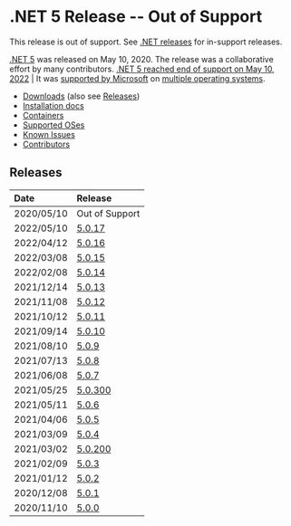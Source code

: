 # .NET 5 Release -- Out of Support

This release is out of support. See [.NET releases](../../releases.md) for in-support releases.

[.NET 5](https://devblogs.microsoft.com/dotnet/announcing-net-5-0/) was released on May 10, 2020. The release was a collaborative effort by many contributors. [.NET 5 reached end of support on May 10, 2022](https://devblogs.microsoft.com/dotnet/dotnet-5-end-of-support-update/) | It was [supported by Microsoft](../../microsoft-support.md) on [multiple operating systems](5.0-supported-os.md).

- [Downloads](https://dotnet.microsoft.com/download/dotnet/5.0) (also see [Releases](#releases))
- [Installation docs](https://docs.microsoft.com/dotnet/core/install/)
- [Containers](https://hub.docker.com/_/microsoft-dotnet)
- [Supported OSes](5.0-supported-os.md)
- [Known Issues](5.0-known-issues.md)
- [Contributors](5.0-contributor-list.md)

## Releases

| Date | Release |
| :-- | :-- |
| 2020/05/10 | Out of Support | [.NET 5 End of Support](https://devblogs.microsoft.com/dotnet/dotnet-5-end-of-support-update/) |
| 2022/05/10 | [5.0.17](https://github.com/dotnet/core/blob/main/release-notes/5.0/5.0.17/5.0.17.md) |
| 2022/04/12 | [5.0.16](https://github.com/dotnet/core/blob/main/release-notes/5.0/5.0.16/5.0.16.md) |
| 2022/03/08 | [5.0.15](https://github.com/dotnet/core/blob/main/release-notes/5.0/5.0.15/5.0.15.md) |
| 2022/02/08 | [5.0.14](https://github.com/dotnet/core/blob/main/release-notes/5.0/5.0.14/5.0.14.md) |
| 2021/12/14 | [5.0.13](https://github.com/dotnet/core/blob/main/release-notes/5.0/5.0.13/5.0.13.md) |
| 2021/11/08 | [5.0.12](https://github.com/dotnet/core/blob/main/release-notes/5.0/5.0.12/5.0.12.md) |
| 2021/10/12 | [5.0.11](https://github.com/dotnet/core/blob/main/release-notes/5.0/5.0.11/5.0.11.md) |
| 2021/09/14 | [5.0.10](https://github.com/dotnet/core/blob/main/release-notes/5.0/5.0.10/5.0.10.md) |
| 2021/08/10 | [5.0.9](https://github.com/dotnet/core/blob/main/release-notes/5.0/5.0.9/5.0.9.md) |
| 2021/07/13 | [5.0.8](https://github.com/dotnet/core/blob/main/release-notes/5.0/5.0.8/5.0.8.md) |
| 2021/06/08 | [5.0.7](https://github.com/dotnet/core/blob/main/release-notes/5.0/5.0.7/5.0.7.md) |
| 2021/05/25 | [5.0.300](https://github.com/dotnet/core/blob/main/release-notes/5.0/5.0.6/5.0.300-sdk.md) |
| 2021/05/11 | [5.0.6](https://github.com/dotnet/core/blob/main/release-notes/5.0/5.0.6/5.0.6.md) |
| 2021/04/06 | [5.0.5](https://github.com/dotnet/core/blob/main/release-notes/5.0/5.0.5/5.0.5.md) |
| 2021/03/09 | [5.0.4](https://github.com/dotnet/core/blob/main/release-notes/5.0/5.0.4/5.0.4.md) |
| 2021/03/02 | [5.0.200](https://github.com/dotnet/core/blob/main/release-notes/5.0/5.0.3/5.0.200-sdk.md) |
| 2021/02/09 | [5.0.3](https://github.com/dotnet/core/blob/main/release-notes/5.0/5.0.3/5.0.3.md) |
| 2021/01/12 | [5.0.2](https://github.com/dotnet/core/blob/main/release-notes/5.0/5.0.2/5.0.2.md) |
| 2020/12/08 | [5.0.1](https://github.com/dotnet/core/blob/main/release-notes/5.0/5.0.1/5.0.1.md) |
| 2020/11/10 | [5.0.0](https://github.com/dotnet/core/blob/main/release-notes/5.0/5.0.0/5.0.0.md) |
